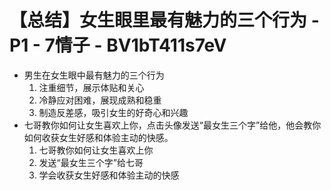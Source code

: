 # 【总结】女生眼里最有魅力的三个行为 - P1 - 7情子 - BV1bT411s7eV

-   男生在女生眼中最有魅力的三个行为
    1.  注重细节，展示体贴和关心
    2.  冷静应对困难，展现成熟和稳重
    3.  制造反差感，吸引女生的好奇心和兴趣
-   七哥教你如何让女生喜欢上你，点击头像发送“最女生三个字”给他，他会教你如何收获女生好感和体验主动的快感。
    1.  七哥教你如何让女生喜欢上你
    2.  发送“最女生三个字”给七哥
    3.  学会收获女生好感和体验主动的快感